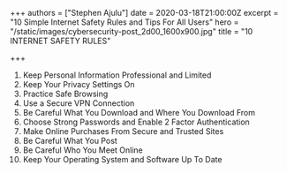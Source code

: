 +++
authors = ["Stephen Ajulu"]
date = 2020-03-18T21:00:00Z
excerpt = "10 Simple Internet Safety Rules and Tips For All Users"
hero = "/static/images/cybersecurity-post_2d00_1600x900.jpg"
title = "10 INTERNET SAFETY RULES"

+++
 1. Keep Personal Information Professional and Limited
 2. Keep Your Privacy Settings On
 3. Practice Safe Browsing
 4. Use a Secure VPN Connection
 5. Be Careful What You Download and Where You Download From
 6. Choose Strong Passwords and Enable 2 Factor Authentication
 7. Make Online Purchases From Secure and Trusted Sites
 8. Be Careful What You Post
 9. Be Careful Who You Meet Online
10. Keep Your Operating System and Software Up To Date